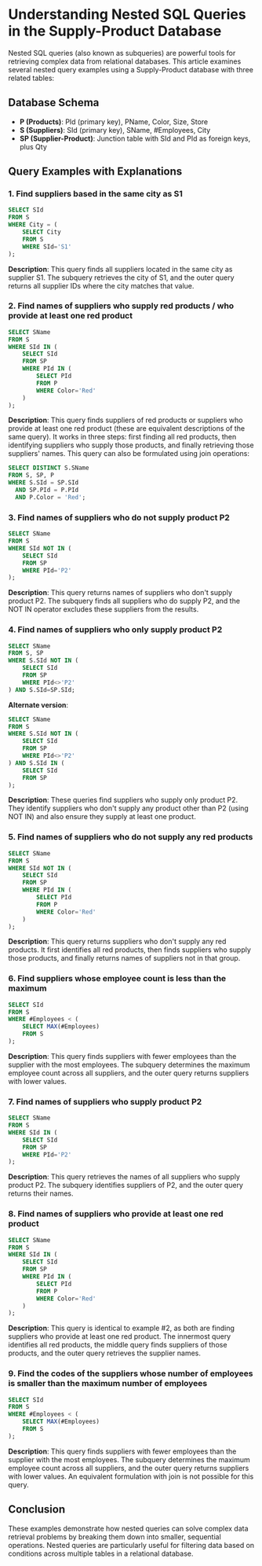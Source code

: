 # Understanding Nested SQL Queries in the Supply-Product Database

Nested SQL queries (also known as subqueries) are powerful tools for retrieving complex data from relational databases. This article examines several nested query examples using a Supply-Product database with three related tables:

## Database Schema

- **P (Products)**: PId (primary key), PName, Color, Size, Store
- **S (Suppliers)**: SId (primary key), SName, #Employees, City  
- **SP (Supplier-Product)**: Junction table with SId and PId as foreign keys, plus Qty

## Query Examples with Explanations

### 1. Find suppliers based in the same city as S1

```sql
SELECT SId 
FROM S 
WHERE City = (
    SELECT City 
    FROM S 
    WHERE SId='S1'
);
```

**Description**: This query finds all suppliers located in the same city as supplier S1. The subquery retrieves the city of S1, and the outer query returns all supplier IDs where the city matches that value.

### 2. Find names of suppliers who supply red products / who provide at least one red product

```sql
SELECT SName 
FROM S 
WHERE SId IN (
    SELECT SId 
    FROM SP 
    WHERE PId IN (
        SELECT PId 
        FROM P 
        WHERE Color='Red'
    )
);
```

**Description**: This query finds suppliers of red products or suppliers who provide at least one red product (these are equivalent descriptions of the same query). It works in three steps: first finding all red products, then identifying suppliers who supply those products, and finally retrieving those suppliers' names. This query can also be formulated using join operations:

```sql
SELECT DISTINCT S.SName 
FROM S, SP, P 
WHERE S.SId = SP.SId 
  AND SP.PId = P.PId 
  AND P.Color = 'Red';
```

### 3. Find names of suppliers who do not supply product P2

```sql
SELECT SName 
FROM S 
WHERE SId NOT IN (
    SELECT SId 
    FROM SP 
    WHERE PId='P2'
);
```

**Description**: This query returns names of suppliers who don't supply product P2. The subquery finds all suppliers who do supply P2, and the NOT IN operator excludes these suppliers from the results.

### 4. Find names of suppliers who only supply product P2

```sql
SELECT SName 
FROM S, SP 
WHERE S.SId NOT IN (
    SELECT SId 
    FROM SP 
    WHERE PId<>'P2'
) AND S.SId=SP.SId;
```

**Alternate version**:
```sql
SELECT SName 
FROM S 
WHERE S.SId NOT IN (
    SELECT SId 
    FROM SP 
    WHERE PId<>'P2'
) AND S.SId IN (
    SELECT SId 
    FROM SP
);
```

**Description**: These queries find suppliers who supply only product P2. They identify suppliers who don't supply any product other than P2 (using NOT IN) and also ensure they supply at least one product.

### 5. Find names of suppliers who do not supply any red products

```sql
SELECT SName 
FROM S 
WHERE SId NOT IN (
    SELECT SId 
    FROM SP 
    WHERE PId IN (
        SELECT PId 
        FROM P 
        WHERE Color='Red'
    )
);
```

**Description**: This query returns suppliers who don't supply any red products. It first identifies all red products, then finds suppliers who supply those products, and finally returns names of suppliers not in that group.

### 6. Find suppliers whose employee count is less than the maximum

```sql
SELECT SId 
FROM S 
WHERE #Employees < (
    SELECT MAX(#Employees) 
    FROM S
);
```

**Description**: This query finds suppliers with fewer employees than the supplier with the most employees. The subquery determines the maximum employee count across all suppliers, and the outer query returns suppliers with lower values.

### 7. Find names of suppliers who supply product P2

```sql
SELECT SName 
FROM S 
WHERE SId IN (
    SELECT SId 
    FROM SP 
    WHERE PId='P2'
);
```

**Description**: This query retrieves the names of all suppliers who supply product P2. The subquery identifies suppliers of P2, and the outer query returns their names.

### 8. Find names of suppliers who provide at least one red product

```sql
SELECT SName 
FROM S 
WHERE SId IN (
    SELECT SId 
    FROM SP 
    WHERE PId IN (
        SELECT PId 
        FROM P 
        WHERE Color='Red'
    )
);
```

**Description**: This query is identical to example #2, as both are finding suppliers who provide at least one red product. The innermost query identifies all red products, the middle query finds suppliers of those products, and the outer query retrieves the supplier names.

### 9. Find the codes of the suppliers whose number of employees is smaller than the maximum number of employees

```sql
SELECT SId 
FROM S 
WHERE #Employees < (
    SELECT MAX(#Employees) 
    FROM S
);
```

**Description**: This query finds suppliers with fewer employees than the supplier with the most employees. The subquery determines the maximum employee count across all suppliers, and the outer query returns suppliers with lower values. An equivalent formulation with join is not possible for this query.

## Conclusion

These examples demonstrate how nested queries can solve complex data retrieval problems by breaking them down into smaller, sequential operations. Nested queries are particularly useful for filtering data based on conditions across multiple tables in a relational database.